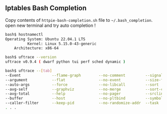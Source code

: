## Iptables Bash Completion

Copy contents of `httpie-bash-completion.sh` file to `~/.bash_completion`.  
open new terminal and try auto completion !


```sh
bash$ hostnamectl
Operating System: Ubuntu 22.04.1 LTS
          Kernel: Linux 5.15.0-43-generic
    Architecture: x86-64

bash$ uftrace --version
uftrace v0.9.4 ( dwarf python tui perf sched dynamic )

bash$ uftrace --[tab]
--Event              --flame-graph        --no-comment         --signal
--argument           --flat               --no-event           --size-filter
--auto-args          --force              --no-libcall         --sort
--avg-self           --graphviz           --no-merge           --sort-column
--avg-total          --help               --no-pager           --srcline
--buffer             --host               --no-pltbind         --symbols
--caller-filter      --keep-pid           --no-randomize-addr  --task
. . .
```

